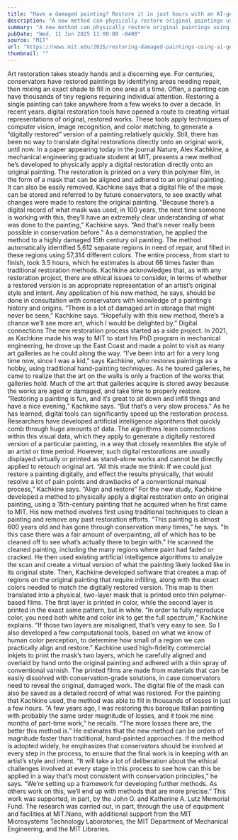```yaml
---
title: "Have a damaged painting? Restore it in just hours with an AI-generated “mask”"
description: "A new method can physically restore original paintings using digitally constructed films, which can be removed if desired."
summary: "A new method can physically restore original paintings using digitally constructed films, which can be removed if desire"
pubDate: "Wed, 11 Jun 2025 11:00:00 -0400"
source: "MIT"
url: "https://news.mit.edu/2025/restoring-damaged-paintings-using-ai-generated-mask-0611"
thumbnail: ""
---
```


Art restoration takes steady hands and a discerning eye. For centuries, conservators have restored paintings by identifying areas needing repair, then mixing an exact shade to fill in one area at a time. Often, a painting can have thousands of tiny regions requiring individual attention. Restoring a single painting can take anywhere from a few weeks to over a decade.
In recent years, digital restoration tools have opened a route to creating virtual representations of original, restored works. These tools apply techniques of computer vision, image recognition, and color matching, to generate a “digitally restored” version of a painting relatively quickly.
Still, there has been no way to translate digital restorations directly onto an original work, until now. In a paper appearing today in the journal Nature, Alex Kachkine, a mechanical engineering graduate student at MIT, presents a new method he’s developed to physically apply a digital restoration directly onto an original painting.
The restoration is printed on a very thin polymer film, in the form of a mask that can be aligned and adhered to an original painting. It can also be easily removed. Kachkine says that a digital file of the mask can be stored and referred to by future conservators, to see exactly what changes were made to restore the original painting.
“Because there’s a digital record of what mask was used, in 100 years, the next time someone is working with this, they’ll have an extremely clear understanding of what was done to the painting,” Kachkine says. “And that’s never really been possible in conservation before.”
As a demonstration, he applied the method to a highly damaged 15th century oil painting. The method automatically identified 5,612 separate regions in need of repair, and filled in these regions using 57,314 different colors. The entire process, from start to finish, took 3.5 hours, which he estimates is about 66 times faster than traditional restoration methods.
Kachkine acknowledges that, as with any restoration project, there are ethical issues to consider, in terms of whether a restored version is an appropriate representation of an artist’s original style and intent. Any application of his new method, he says, should be done in consultation with conservators with knowledge of a painting’s history and origins.
“There is a lot of damaged art in storage that might never be seen,” Kachkine says. “Hopefully with this new method, there’s a chance we’ll see more art, which I would be delighted by.”
Digital connections
The new restoration process started as a side project. In 2021, as Kachkine made his way to MIT to start his PhD program in mechanical engineering, he drove up the East Coast and made a point to visit as many art galleries as he could along the way.
“I’ve been into art for a very long time now, since I was a kid,” says Kachkine, who restores paintings as a hobby, using traditional hand-painting techniques. As he toured galleries, he came to realize that the art on the walls is only a fraction of the works that galleries hold. Much of the art that galleries acquire is stored away because the works are aged or damaged, and take time to properly restore.
“Restoring a painting is fun, and it’s great to sit down and infill things and have a nice evening,” Kachkine says. “But that’s a very slow process.”
As he has learned, digital tools can significantly speed up the restoration process. Researchers have developed artificial intelligence algorithms that quickly comb through huge amounts of data. The algorithms learn connections within this visual data, which they apply to generate a digitally restored version of a particular painting, in a way that closely resembles the style of an artist or time period. However, such digital restorations are usually displayed virtually or printed as stand-alone works and cannot be directly applied to retouch original art.
“All this made me think: If we could just restore a painting digitally, and effect the results physically, that would resolve a lot of pain points and drawbacks of a conventional manual process,” Kachkine says.
“Align and restore”
For the new study, Kachkine developed a method to physically apply a digital restoration onto an original painting, using a 15th-century painting that he acquired when he first came to MIT. His new method involves first using traditional techniques to clean a painting and remove any past restoration efforts.
“This painting is almost 600 years old and has gone through conservation many times,” he says. “In this case there was a fair amount of overpainting, all of which has to be cleaned off to see what’s actually there to begin with.”
He scanned the cleaned painting, including the many regions where paint had faded or cracked. He then used existing artificial intelligence algorithms to analyze the scan and create a virtual version of what the painting likely looked like in its original state.
Then, Kachkine developed software that creates a map of regions on the original painting that require infilling, along with the exact colors needed to match the digitally restored version. This map is then translated into a physical, two-layer mask that is printed onto thin polymer-based films. The first layer is printed in color, while the second layer is printed in the exact same pattern, but in white.
“In order to fully reproduce color, you need both white and color ink to get the full spectrum,” Kachkine explains. “If those two layers are misaligned, that’s very easy to see. So I also developed a few computational tools, based on what we know of human color perception, to determine how small of a region we can practically align and restore.”
Kachkine used high-fidelity commercial inkjets to print the mask’s two layers, which he carefully aligned and overlaid by hand onto the original painting and adhered with a thin spray of conventional varnish. The printed films are made from materials that can be easily dissolved with conservation-grade solutions, in case conservators need to reveal the original, damaged work. The digital file of the mask can also be saved as a detailed record of what was restored.
For the painting that Kachkine used, the method was able to fill in thousands of losses in just a few hours. “A few years ago, I was restoring this baroque Italian painting with probably the same order magnitude of losses, and it took me nine months of part-time work,” he recalls. “The more losses there are, the better this method is.”
He estimates that the new method can be orders of magnitude faster than traditional, hand-painted approaches. If the method is adopted widely, he emphasizes that conservators should be involved at every step in the process, to ensure that the final work is in keeping with an artist’s style and intent.
“It will take a lot of deliberation about the ethical challenges involved at every stage in this process to see how can this be applied in a way that’s most consistent with conservation principles,” he says. “We’re setting up a framework for developing further methods. As others work on this, we’ll end up with methods that are more precise.”
This work was supported, in part, by the John O. and Katherine A. Lutz Memorial Fund. The research was carried out, in part, through the use of equipment and facilities at MIT.Nano, with additional support from the MIT Microsystems Technology Laboratories, the MIT Department of Mechanical Engineering, and the MIT Libraries.